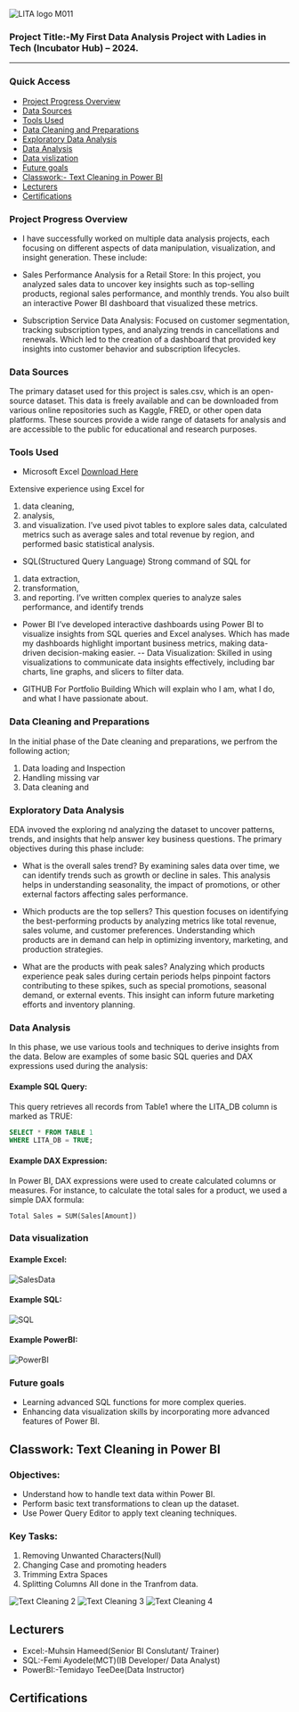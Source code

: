 
![LITA logo M011](https://github.com/user-attachments/assets/a85af7d1-fd38-40b0-a61d-6421dfd60a64)

### Project Title:-My First Data Analysis Project with Ladies in Tech (Incubator Hub) – 2024.
---
### Quick Access
- [Project Progress Overview](#project-progress-overview)
- [Data Sources](#data-sources)
- [Tools Used](#tools-used)
- [Data Cleaning and Preparations](#data-cleaning-and-preparations)
- [Exploratory Data Analysis](#exploratory-data-analysis)
- [Data Analysis](#data-analysis)
- [Data vislization](#data-visualization)
- [Future goals](#future-goals)
- [Classwork:- Text Cleaning in Power BI](#classwork:-text-cleaning-in-power-bi)
- [Lecturers](#lecturers)
- [Certifications](#certifications)

### Project Progress Overview
- I have successfully worked on multiple data analysis projects, each focusing on different aspects of data manipulation, visualization, and insight generation. These include:

- Sales Performance Analysis for a Retail Store: In this project, you analyzed sales data to uncover key insights such as top-selling products, regional sales performance, and monthly trends. You also built an interactive Power BI dashboard that visualized these metrics.

- Subscription Service Data Analysis: Focused on customer segmentation, tracking subscription types, and analyzing trends in cancellations and renewals. Which led to the creation of a dashboard that provided key insights into customer behavior and subscription lifecycles.

### Data Sources
The primary dataset used for this project is sales.csv, which is an open-source dataset. This data is freely available and can be downloaded from various online repositories such as Kaggle, FRED, or other open data platforms. These sources provide a wide range of datasets for analysis and are accessible to the public for educational and research purposes.

### Tools Used
- Microsoft Excel [Download Here](https://wwww.Microsoft.com)

Extensive experience using Excel for
1. data cleaning,
2. analysis,
3. and visualization.
I’ve used pivot tables to explore sales data, calculated metrics such as average sales and total revenue by region, and performed basic statistical analysis.
     
- SQL(Structured Query Language)
Strong command of SQL for
1. data extraction,
2. transformation, 
3. and reporting.
I’ve written complex queries to analyze sales performance, and identify trends

- Power BI 
I’ve developed interactive dashboards using Power BI to visualize insights from SQL queries and Excel analyses. Which has made my dashboards highlight important business metrics, making data-driven decision-making easier.
-- Data Visualization: Skilled in using visualizations to communicate data insights effectively, including bar charts, line graphs, and slicers to filter data.
     
- GITHUB
For Portfolio Building
Which will explain who I am, what I do, and what I have passionate about.

 ### Data Cleaning and Preparations
 In the initial phase of the Date cleaning and preparations, we perfrom the following action;
 1. Data loading and Inspection
 2. Handling missing var
 3. Data cleaning and

### Exploratory Data Analysis
EDA invoved the exploring nd analyzing the dataset to uncover patterns, trends, and insights that help answer key business questions. The primary objectives during this phase include:

- What is the overall sales trend?
By examining sales data over time, we can identify trends such as growth or decline in sales. This analysis helps in understanding seasonality, the impact of promotions, or other external factors affecting sales performance.

- Which products are the top sellers?
This question focuses on identifying the best-performing products by analyzing metrics like total revenue, sales volume, and customer preferences. Understanding which products are in demand can help in optimizing inventory, marketing, and production strategies.

- What are the products with peak sales?
Analyzing which products experience peak sales during certain periods helps pinpoint factors contributing to these spikes, such as special promotions, seasonal demand, or external events. This insight can inform future marketing efforts and inventory planning.

### Data Analysis
In this phase, we use various tools and techniques to derive insights from the data. Below are examples of some basic SQL queries and DAX expressions used during the analysis:

#### Example SQL Query:
This query retrieves all records from Table1 where the LITA_DB column is marked as TRUE:
```SQL
SELECT * FROM TABLE 1
WHERE LITA_DB = TRUE;
```

#### Example DAX Expression:
In Power BI, DAX expressions were used to create calculated columns or measures. For instance, to calculate the total sales for a product, we used a simple DAX formula:

```dax
Total Sales = SUM(Sales[Amount])
```

### Data visualization
#### Example Excel:
![SalesData](https://github.com/user-attachments/assets/3c848216-6793-44ff-b88a-95ca9bf8ae2b)

#### Example SQL:
![SQL](https://github.com/user-attachments/assets/5b4c4921-9503-465e-b9f7-16c436bf9d1e)

#### Example PowerBI:
![PowerBI](https://github.com/user-attachments/assets/bb62e66a-f874-436c-8cc6-71d920fc840f)

### Future goals

- Learning advanced SQL functions for more complex queries.
- Enhancing data visualization skills by incorporating more advanced features of Power BI.

## Classwork: Text Cleaning in Power BI
### Objectives:
- Understand how to handle text data within Power BI.
- Perform basic text transformations to clean up the dataset.
- Use Power Query Editor to apply text cleaning techniques.

### Key Tasks:
1. Removing Unwanted Characters(Null)
2. Changing Case and promoting headers
3. Trimming Extra Spaces
4. Splitting Columns
   All done in the Tranfrom data.

![Text Cleaning 2](https://github.com/user-attachments/assets/c5076978-f772-4aec-89ac-2d4a76a83327)
![Text Cleaning 3](https://github.com/user-attachments/assets/6a67e590-2313-4138-b16e-769900d19fae)
![Text Cleaning 4](https://github.com/user-attachments/assets/72532359-e353-46c8-adcd-6d786b0f31ad)


  ## Lecturers 
  - Excel:-Muhsin Hameed(Senior BI Conslutant/ Trainer)
  - SQL:-Femi Ayodele(MCT)(IB Developer/ Data Analyst)
  - PowerBI:-Temidayo TeeDee(Data Instructor)
    
## Certifications
